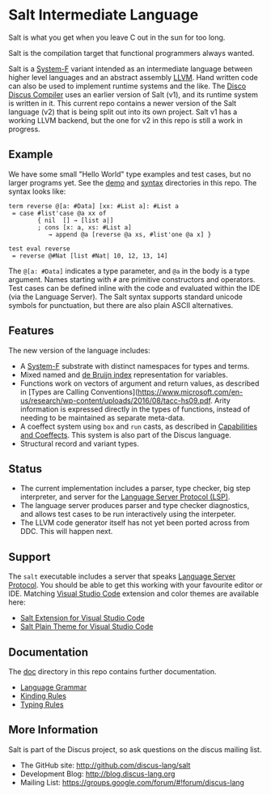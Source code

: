 # Salt Intermediate Language

Salt is what you get when you leave C out in the sun for too long.

Salt is the compilation target that functional programmers always wanted.

Salt is a [System-F](https://en.wikipedia.org/wiki/System_F) variant intended as an intermediate language between higher level languages and an abstract assembly [LLVM](https://llvm.org/). Hand written code can also be used to implement runtime systems and the like. The [Disco Discus Compiler](https://github.com/discus-lang/ddc) uses an earlier version of Salt (v1), and its runtime system is written in it. This current repo contains a newer version of the Salt language (v2) that is being split out into its own project. Salt v1 has a working LLVM backend, but the one for v2 in this repo is still a work in progress.

## Example

We have some small "Hello World" type examples and test cases, but no larger programs yet. See the [demo](test/01-demo) and [syntax](test/10-syntax) directories in this repo. The syntax looks like:

```
term reverse @[a: #Data] [xx: #List a]: #List a
 = case #list'case @a xx of
        { nil  [] → [list a|]
        ; cons [x: a, xs: #List a]
           → append @a [reverse @a xs, #list'one @a x] }

test eval reverse
 = reverse @#Nat [list #Nat| 10, 12, 13, 14]
```

The `@[a: #Data]` indicates a type parameter, and `@a` in the body is a type argument. Names starting with `#` are primitive constructors and operators. Test cases can be defined inline with the code and evaluated within the IDE (via the Language Server). The Salt syntax supports standard unicode symbols for punctuation, but there are also plain ASCII alternatives.


## Features

The new version of the language includes:

 * A [System-F](https://en.wikipedia.org/wiki/System_F) substrate with distinct namespaces for types and terms.
 * Mixed named and [de Bruijn index](https://en.wikipedia.org/wiki/De_Bruijn_index) representation for variables.
 * Functions work on vectors of argument and return values, as described in [Types are Calling Conventions](https://www.microsoft.com/en-us/research/wp-content/uploads/2016/08/tacc-hs09.pdf. Arity information is expressed directly in the types of functions, instead of needing to be maintained as separate meta-data.
 * A coeffect system using `box` and `run` casts, as described in [Capabilities and Coeffects](http://blog.discus-lang.org/2013/12/capabilities-and-coeffects.html). This system is also part of the Discus language.
 * Structural record and variant types.

## Status

 * The current implementation includes a parser, type checker, big step interpreter, and server for the [Language Server Protocol (LSP)](https://microsoft.github.io/language-server-protocol/).
 * The language server produces parser and type checker diagnostics, and allows test cases to be run interactively using the interpeter.
 * The LLVM code generator itself has not yet been ported across from DDC. This will happen next.


## Support

The `salt` executable includes a server that speaks [Language Server Protocol](https://microsoft.github.io/language-server-protocol/). You should be able to get this working with your favourite editor or IDE. Matching [Visual Studio Code](https://code.visualstudio.com/) extension and color themes are available here:

* [Salt Extension for Visual Studio Code](https://github.com/discus-lang/salt-vscode)
* [Salt Plain Theme for Visual Studio Code](https://github.com/discus-lang/salt-theme)

## Documentation

The [doc](doc) directory in this repo contains further documentation.

 * [Language Grammar](doc/reference/01-grammar.md)
 * [Kinding Rules](doc/reference/02-kinding.md)
 * [Typing Rules](doc/reference/03-typing.md)

## More Information

Salt is part of the Discus project, so ask questions on the discus mailing list.

* The GitHub site:        http://github.com/discus-lang/salt
* Development Blog:       http://blog.discus-lang.org
* Mailing List:           https://groups.google.com/forum/#!forum/discus-lang
